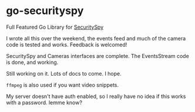 # go-securityspy
Full Featured Go Library for [SecuritySpy](https://www.bensoftware.com/securityspy/)

I wrote all this over the weekend, the events feed and much of the camera code is tested and works. Feedback is welcomed!

SecuritySpy and Cameras interfaces are complete.
The EventsStream code is done, and working.

Still working on it. Lots of docs to come. I hope.

`ffmpeg` is also used if you want video snippets.

My server doesn't have auth enabled, so I really have no idea if this works with a password. lemme know?
